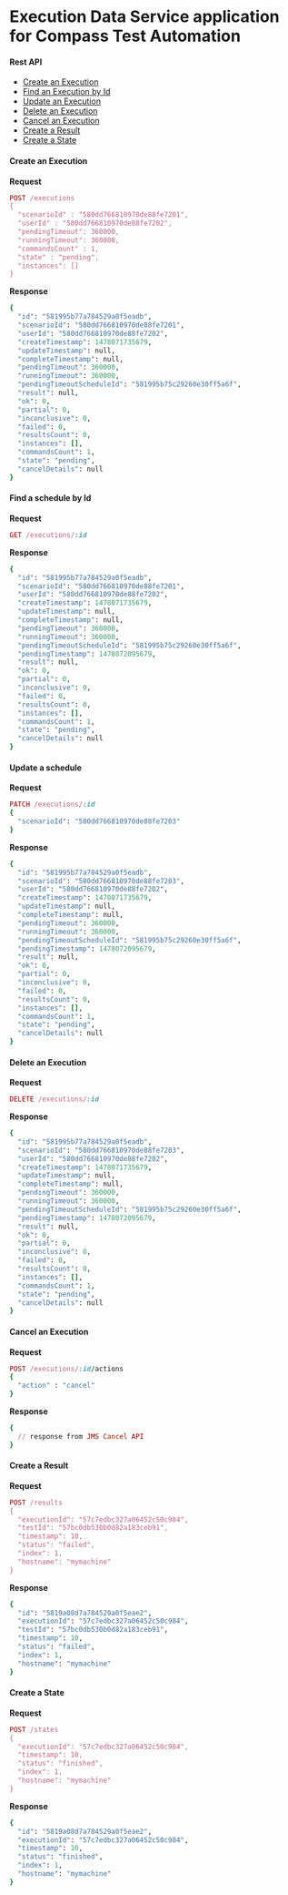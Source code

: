 # Execution Data Service application for Compass Test Automation

#### Rest API
* [Create an Execution](#create-an-execution)
* [Find an Execution by Id](#find-an-execution-by-id)
* [Update an Execution](#update-an-execution)
* [Delete an Execution](#delete-an-execution)
* [Cancel an Execution](#cancel-an-execution)
* [Create a Result](#create-a-result)
* [Create a State](#create-a-state)

#### Create an Execution
**Request**
```ruby
POST /executions
{
  "scenarioId" : "580dd766810970de88fe7201",
  "userId" : "580dd766810970de88fe7202",
  "pendingTimeout": 360000,
  "runningTimeout": 360000,
  "commandsCount" : 1,
  "state" : "pending",
  "instances": []
}
```

**Response**
```ruby
{
  "id": "581995b77a784529a0f5eadb",
  "scenarioId": "580dd766810970de88fe7201",
  "userId": "580dd766810970de88fe7202",
  "createTimestamp": 1478071735679,
  "updateTimestamp": null,
  "completeTimestamp": null,
  "pendingTimeout": 360000,
  "runningTimeout": 360000,
  "pendingTimeoutScheduleId": "581995b75c29260e30ff5a6f",
  "result": null,
  "ok": 0,
  "partial": 0,
  "inconclusive": 0,
  "failed": 0,
  "resultsCount": 0,
  "instances": [],
  "commandsCount": 1,
  "state": "pending",
  "cancelDetails": null
}
```

#### Find a schedule by Id
**Request**
```ruby
GET /executions/:id
```
**Response**
```ruby
{
  "id": "581995b77a784529a0f5eadb",
  "scenarioId": "580dd766810970de88fe7201",
  "userId": "580dd766810970de88fe7202",
  "createTimestamp": 1478071735679,
  "updateTimestamp": null,
  "completeTimestamp": null,
  "pendingTimeout": 360000,
  "runningTimeout": 360000,
  "pendingTimeoutScheduleId": "581995b75c29260e30ff5a6f",
  "pendingTimestamp": 1478072095679,
  "result": null,
  "ok": 0,
  "partial": 0,
  "inconclusive": 0,
  "failed": 0,
  "resultsCount": 0,
  "instances": [],
  "commandsCount": 1,
  "state": "pending",
  "cancelDetails": null
}
```

#### Update a schedule
**Request**
```ruby
PATCH /executions/:id
{
  "scenarioId": "580dd766810970de88fe7203"
}
```
**Response**
```ruby
{
  "id": "581995b77a784529a0f5eadb",
  "scenarioId": "580dd766810970de88fe7203",
  "userId": "580dd766810970de88fe7202",
  "createTimestamp": 1478071735679,
  "updateTimestamp": null,
  "completeTimestamp": null,
  "pendingTimeout": 360000,
  "runningTimeout": 360000,
  "pendingTimeoutScheduleId": "581995b75c29260e30ff5a6f",
  "pendingTimestamp": 1478072095679,
  "result": null,
  "ok": 0,
  "partial": 0,
  "inconclusive": 0,
  "failed": 0,
  "resultsCount": 0,
  "instances": [],
  "commandsCount": 1,
  "state": "pending",
  "cancelDetails": null
}
```

#### Delete an Execution
**Request**
```ruby
DELETE /executions/:id
```
**Response**
```ruby
{
  "id": "581995b77a784529a0f5eadb",
  "scenarioId": "580dd766810970de88fe7203",
  "userId": "580dd766810970de88fe7202",
  "createTimestamp": 1478071735679,
  "updateTimestamp": null,
  "completeTimestamp": null,
  "pendingTimeout": 360000,
  "runningTimeout": 360000,
  "pendingTimeoutScheduleId": "581995b75c29260e30ff5a6f",
  "pendingTimestamp": 1478072095679,
  "result": null,
  "ok": 0,
  "partial": 0,
  "inconclusive": 0,
  "failed": 0,
  "resultsCount": 0,
  "instances": [],
  "commandsCount": 1,
  "state": "pending",
  "cancelDetails": null
}
```

#### Cancel an Execution
**Request**
```ruby
POST /executions/:id/actions
{
  "action" : "cancel"
}
```

**Response**
```ruby
{
  // response from JMS Cancel API
}
```

#### Create a Result
**Request**
```ruby
POST /results
{
  "executionId": "57c7edbc327a06452c50c984",
  "testId": "57bc0db530b0d82a183ceb91",
  "timestamp": 10,
  "status": "failed",
  "index": 1,
  "hostname": "mymachine"
}
```
**Response**
```ruby
{
  "id": "5819a08d7a784529a0f5eae2",
  "executionId": "57c7edbc327a06452c50c984",
  "testId": "57bc0db530b0d82a183ceb91",
  "timestamp": 10,
  "status": "failed",
  "index": 1,
  "hostname": "mymachine"
}
```

#### Create a State
**Request**
```ruby
POST /states
{
  "executionId": "57c7edbc327a06452c50c984",
  "timestamp": 10,
  "status": "finished",
  "index": 1,
  "hostname": "mymachine"
}
```
**Response**
```ruby
{
  "id": "5819a08d7a784529a0f5eae2",
  "executionId": "57c7edbc327a06452c50c984",
  "timestamp": 10,
  "status": "finished",
  "index": 1,
  "hostname": "mymachine"
}
```
